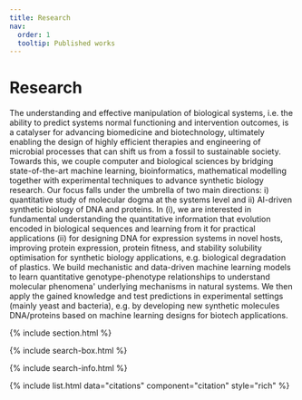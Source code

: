 ```yaml
---
title: Research
nav:
  order: 1
  tooltip: Published works
---
```


# <i class="fas fa-microscope"></i>Research

The understanding and effective manipulation of biological systems, i.e. the ability to predict systems normal functioning and intervention outcomes, is a catalyser for advancing biomedicine and biotechnology, ultimately enabling the design of highly efficient therapies and engineering of microbial processes that can shift us from a fossil to sustainable society. Towards this, we couple computer and biological sciences by bridging state-of-the-art machine learning, bioinformatics, mathematical modelling together with experimental techniques to advance synthetic biology research. Our focus falls under the umbrella of two main directions: i) quantitative study of molecular dogma at the systems level and ii) AI-driven synthetic biology of DNA and proteins. 
In (i), we are interested in fundamental understanding the quantitative information that evolution encoded in biological sequences and learning from it for practical applications (ii) for designing DNA for expression systems in novel hosts, improving protein expression, protein fitness, and stability solubility optimisation for synthetic biology applications, e.g. biological degradation of plastics. We build mechanistic and data-driven machine learning models to learn quantitative genotype-phenotype relationships to understand molecular phenomena' underlying mechanisms in natural systems. We then apply the gained knowledge and test predictions in experimental settings (mainly yeast and bacteria), e.g. by developing new synthetic molecules DNA/proteins based on machine learning designs for biotech applications.


{% include section.html %}

{% include search-box.html %}

{% include search-info.html %}

{% include list.html data="citations" component="citation" style="rich" %}
